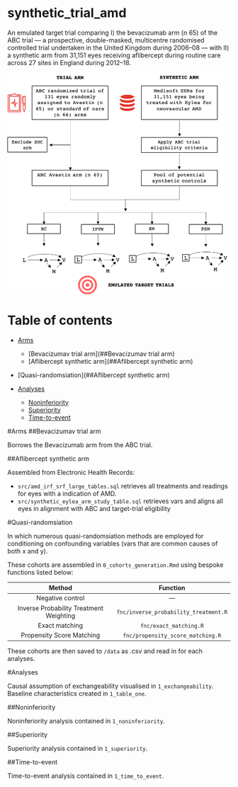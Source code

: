 # synthetic_trial_amd

An emulated target trial comparing I) the bevacizumab arm (n 65) of the ABC trial &mdash; a prospective, double-masked, multicentre randomised controlled trial undertaken in the United Kingdom during 2006–08 &mdash; with II) a synthetic arm from 31,151 eyes receiving aflibercept during routine care across 27 sites in England during 2012–18.

![Study design](/figs/fig_1_readme.png)

# Table of contents

- [Arms](#Arms)
  * [Bevacizumav trial arm](##Bevacizumav trial arm)
  * [Aflibercept synthetic arm](##Aflibercept synthetic arm)
  
- [Quasi-randomsiation](##Aflibercept synthetic arm)

- [Analyses](#Analyses)
  * [Noninferiority](##Noninferiority)
  * [Superiority](##Superiority)
  * [Time-to-event](##Time-to-event)

<!-- toc -->

#Arms
##Bevacizumav trial arm 

Borrows the Bevacizumab arm from the ABC trial.

##Aflibercept synthetic arm 

Assembled from Electronic Health Records:

* `src/amd_irf_srf_large_tables.sql` retrieves all treatments and readings for eyes with a indication of AMD.
* `src/synthetic_eylea_arm_study_table.sql` retrieves vars and aligns all eyes in alignment with ABC and target-trial eligibility

#Quasi-randomsiation

In which numerous quasi-randomsiation methods are employed for conditioning on confounding variables (vars that are common causes of both x and y).

These cohorts are assembled in `0_cohorts_generation.Rmd` using bespoke functions listed below:

| Method | Function |
|:--------:|:----------:|
| Negative control | &mdash; |
| Inverse Probability Treatment Weighting | `fnc/inverse_probability_treatment.R` |
| Exact matching | `fnc/exact_matching.R`|
| Propensity Score Matching | `fnc/propensity_score_matching.R`|

These cohorts are then saved to `/data` as .csv and read in for each analyses.

#Analyses

Causal assumption of exchangeability visualised in `1_exchangeability`.
Baseline characteristics created in `1_table_one`.

##Noninferiority

Noninferiority analysis contained in `1_noninferiority`.

##Superiority

Superiority analysis contained in `1_superiority`.

##Time-to-event

Time-to-event analysis contained in `1_time_to_event`.